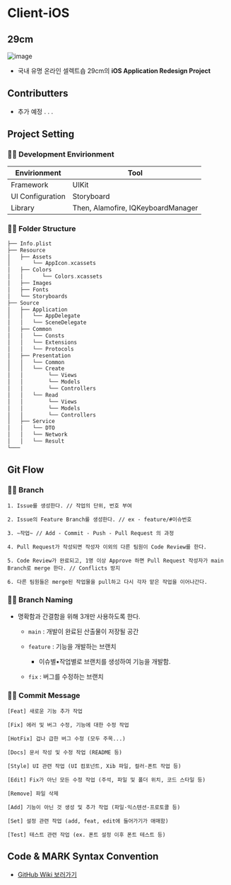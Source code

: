 # Client-iOS

## 29cm

![image](https://user-images.githubusercontent.com/70689381/168750546-2ca4fa2d-8b01-40a9-8cf5-0fdf00bde365.png)

- 국내 유명 온라인 셀렉트숍 29cm의 **iOS Application Redesign Project**

## Contributters

- 추가 예정 . . .

## Project Setting

### 📏📐 Development Envirionment

| Envirionment | Tool |
| --- | --- |
| Framework | UIKit |
| UI Configuration | Storyboard |
| Library | Then, Alamofire, IQKeyboardManager |

### 📏📐 Folder Structure

```swift
├── Info.plist
├── Resource
│   ├── Assets
│       └── AppIcon.xcassets
│   ├── Colors
│   │      └── Colors.xcassets
│   ├── Images
│   ├── Fonts
│   └── Storyboards
├── Source
│   ├── Application
│   │   └── AppDelegate
│   │   └── SceneDelegate
│   ├── Common
│   │   └── Consts
│   │   └── Extensions
│   │   └── Protocols
│   ├── Presentation
│   │   └── Common
│   │   └── Create
│   │        └── Views
│   │        └── Models
│   │        └── Controllers
│   │   └── Read
│   │        └── Views
│   │        └── Models
│   │        └── Controllers
│   ├── Service
│   │   └── DTO
│   │   └── Network
│   │   └── Result
└───
```

## Git Flow

### 📏📐 Branch

```
1. Issue를 생성한다. // 작업의 단위, 번호 부여

2. Issue의 Feature Branch를 생성한다. // ex - feature/#이슈번호

3. ~작업~ // Add - Commit - Push - Pull Request 의 과정

4. Pull Request가 작성되면 작성자 이외의 다른 팀원이 Code Review를 한다.

5. Code Review가 완료되고, 1명 이상 Approve 하면 Pull Request 작성자가 main Branch로 merge 한다. // Conflicts 방지

6. 다른 팀원들은 merge된 작업물을 pull하고 다시 각자 맡은 작업을 이어나간다.
```

### 📏📐 Branch Naming

- 명확함과 간결함을 위해 3개만 사용하도록 한다.


    - `main` : 개발이 완료된 산출물이 저장될 공간


    - `feature` : 기능을 개발하는 브랜치
        - 이슈별•작업별로 브랜치를 생성하여 기능을 개발함.

    - `fix` : 버그를 수정하는 브랜치

### 📏📐 Commit Message

```
[Feat] 새로운 기능 추가 작업

[Fix] 에러 및 버그 수정, 기능에 대한 수정 작업

[HotFix] 겁나 급한 버그 수정 (모두 주목...)

[Docs] 문서 작성 및 수정 작업 (README 등)

[Style] UI 관련 작업 (UI 컴포넌트, Xib 파일, 컬러·폰트 작업 등)

[Edit] Fix가 아닌 모든 수정 작업 (주석, 파일 및 폴더 위치, 코드 스타일 등)

[Remove] 파일 삭제

[Add] 기능이 아닌 것 생성 및 추가 작업 (파일·익스텐션·프로토콜 등)

[Set] 설정 관련 작업 (add, feat, edit에 들어가기가 애매함)

[Test] 테스트 관련 작업 (ex. 폰트 설정 이후 폰트 테스트 등)
```

## Code & MARK Syntax Convention

- [GitHub Wiki 보러가기](https://github.com/SOPT-30th-Joint-Seminar-15/Client-iOS/wiki/%0830th-THE-SOPT-%ED%95%A9%EB%8F%99-%EC%84%B8%EB%AF%B8%EB%82%98-15%EC%A1%B0-iOS-%ED%8C%8C%ED%8A%B8's-Wiki)
